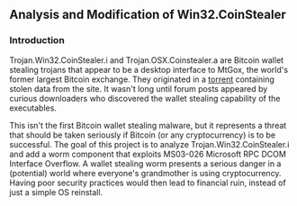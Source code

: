 ## Analysis and Modification of Win32.CoinStealer

### Introduction

Trojan.Win32.CoinStealer.i and Trojan.OSX.Coinstealer.a are Bitcoin wallet stealing trojans that appear to be a desktop interface to MtGox, the world's former largest Bitcoin exchange. They originated in a [torrent](https://thepiratebay.se/torrent/9732163/2014_Mt._Gox_Leak) containing stolen data from the site. It wasn't long until forum posts appeared by curious downloaders who discovered the wallet stealing capability of the executables. 

This isn't the first Bitcoin wallet stealing malware, but it represents a threat that should be taken seriously if Bitcoin (or any cryptocurrency) is to be successful. The goal of this project is to analyze Trojan.Win32.CoinStealer.i and add a worm component that exploits MS03-026 Microsoft RPC DCOM Interface Overflow. A wallet stealing worm presents a serious danger in a (potential) world where everyone's grandmother is using cryptocurrency. Having poor security practices would then lead to financial ruin, instead of just a simple OS reinstall. 


